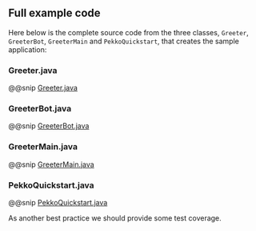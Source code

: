## Full example code

Here below is the complete source code from the three classes, `Greeter`, `GreeterBot`, `GreeterMain`  and `PekkoQuickstart`, that creates the sample application:

### Greeter.java

@@snip [Greeter.java]($g8src$/java/$package$/Greeter.java)

### GreeterBot.java

@@snip [GreeterBot.java]($g8src$/java/$package$/GreeterBot.java)

### GreeterMain.java

@@snip [GreeterMain.java]($g8src$/java/$package$/GreeterMain.java)


### PekkoQuickstart.java

@@snip [PekkoQuickstart.java]($g8src$/java/$package$/PekkoQuickstart.java)

As another best practice we should provide some test coverage.
